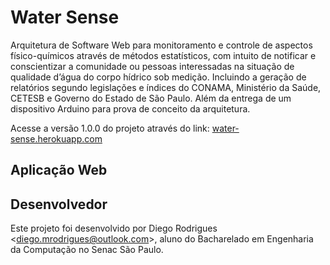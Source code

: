 # Water Sense

Arquitetura de Software Web para monitoramento e controle de aspectos físico-químicos através de métodos estatísticos, com intuito de notificar e conscientizar a comunidade ou pessoas interessadas na situação de qualidade d’água do corpo hídrico sob medição. Incluindo a geração de relatórios segundo legislações e índices do CONAMA, Ministério da Saúde, CETESB e Governo do Estado de São Paulo. Além da entrega de um dispositivo Arduino para prova de conceito da arquitetura.

Acesse a versão 1.0.0 do projeto através do link: [water-sense.herokuapp.com](http://water-sense.herokuapp.com)

## Aplicação Web


## Desenvolvedor

Este projeto foi desenvolvido por Diego Rodrigues <[diego.mrodrigues@outlook.com](mailto:diego.mrodrigues@outlook.com)>, aluno do Bacharelado em Engenharia da Computação no Senac São Paulo.
